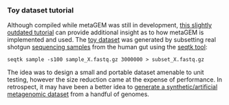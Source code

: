 ### Toy dataset tutorial

Although compiled while metaGEM was still in development, [this slightly outdated tutorial](https://github.com/franciscozorrilla/metaGEM/blob/master/Tutorial/tutorial.md) can provide additional insight as to how metaGEM is implemented and used. The [toy dataset](https://zenodo.org/record/3534949#.XclQriV7lTZ) was generated by subsetting real shotgun [sequencing samples](https://www.ncbi.nlm.nih.gov/sra?term=ERP002469) from the human gut using the [seqtk tool](https://github.com/lh3/seqtk):

```
seqtk sample -s100 sample_X.fastq.gz 3000000 > subset_X.fastq.gz
```

The idea was to design a small and portable dataset amenable to unit testing, however the size reduction came at the expense of performance. In retrospect, it may have been a better idea to [generate a synthetic/artificial metagenomic dataset](https://github.com/CAMI-challenge/CAMISIM) from a handful of genomes.

